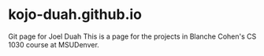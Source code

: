 # kojo-duah.github.io
Git page for Joel Duah
This is a page for the projects in Blanche Cohen's CS 1030 course at MSUDenver.

